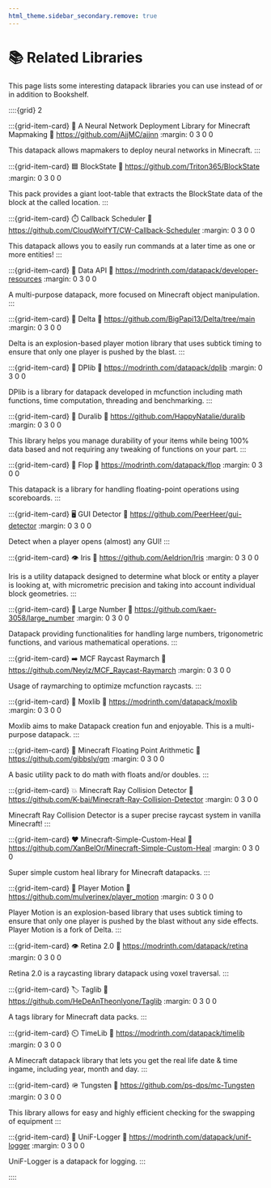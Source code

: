 ```yaml
---
html_theme.sidebar_secondary.remove: true
---
```


# 📚 Related Libraries

This page lists some interesting datapack libraries you can use instead of or in addition to Bookshelf.

::::{grid} 2

:::{grid-item-card} 🧠 A Neural Network Deployment Library for Minecraft Mapmaking
:link: https://github.com/AjjMC/ajjnn
:margin: 0 3 0 0

This datapack allows mapmakers to deploy neural networks in Minecraft.
:::

:::{grid-item-card} 🟦 BlockState
:link: https://github.com/Triton365/BlockState
:margin: 0 3 0 0

This pack provides a giant loot-table that extracts the BlockState data of the block at the called location.
:::

:::{grid-item-card} ⏱️ Callback Scheduler
:link: https://github.com/CloudWolfYT/CW-Callback-Scheduler
:margin: 0 3 0 0

This datapack allows you to easily run commands at a later time as one or more entities!
:::

:::{grid-item-card} 📙 Data API
:link: https://modrinth.com/datapack/developer-resources
:margin: 0 3 0 0

A multi-purpose datapack, more focused on Minecraft object manipulation.
:::

:::{grid-item-card} 🔻 Delta
:link: https://github.com/BigPapi13/Delta/tree/main
:margin: 0 3 0 0

Delta is an explosion-based player motion library that uses subtick timing to ensure that only one player is pushed by the blast.
:::

:::{grid-item-card} 📕 DPlib
:link: https://modrinth.com/datapack/dplib
:margin: 0 3 0 0

DPlib is a library for datapack developed in mcfunction including math functions, time computation, threading and benchmarking.
:::

:::{grid-item-card} 📕 Duralib
:link: https://github.com/HappyNatalie/duralib
:margin: 0 3 0 0

This library helps you manage durability of your items while being 100% data based and not requiring any tweaking of functions on your part.
:::

:::{grid-item-card} 🔢 Flop
:link: https://modrinth.com/datapack/flop
:margin: 0 3 0 0

This datapack is a library for handling floating-point operations using scoreboards.
:::

:::{grid-item-card} 🖥️ GUI Detector
:link: https://github.com/PeerHeer/gui-detector
:margin: 0 3 0 0

Detect when a player opens (almost) any GUI!
:::

:::{grid-item-card} 👁️ Iris
:link: https://github.com/Aeldrion/Iris
:margin: 0 3 0 0

Iris is a utility datapack designed to determine what block or entity a player is looking at, with micrometric precision and taking into account individual block geometries.
:::

:::{grid-item-card} 🔢 Large Number
:link: https://github.com/kaer-3058/large_number
:margin: 0 3 0 0

Datapack providing functionalities for handling large numbers, trigonometric functions, and various mathematical operations.
:::

:::{grid-item-card} ➡️ MCF Raycast Raymarch
:link: https://github.com/Neylz/MCF_Raycast-Raymarch
:margin: 0 3 0 0

Usage of raymarching to optimize mcfunction raycasts.
:::

:::{grid-item-card} 🔨 Moxlib
:link: https://modrinth.com/datapack/moxlib
:margin: 0 3 0 0

Moxlib aims to make Datapack creation fun and enjoyable. This is a multi-purpose datapack.
:::

:::{grid-item-card} 🔢 Minecraft Floating Point Arithmetic
:link: https://github.com/gibbsly/gm
:margin: 0 3 0 0

A basic utility pack to do math with floats and/or doubles.
:::

:::{grid-item-card} 💥 Minecraft Ray Collision Detector
:link: https://github.com/K-bai/Minecraft-Ray-Collision-Detector
:margin: 0 3 0 0

Minecraft Ray Collision Detector is a super precise raycast system in vanilla Minecraft!
:::

:::{grid-item-card} ❤️ Minecraft-Simple-Custom-Heal
:link: https://github.com/XanBelOr/Minecraft-Simple-Custom-Heal
:margin: 0 3 0 0

Super simple custom heal library for Minecraft datapacks.
:::

:::{grid-item-card} 🏃 Player Motion
:link: https://github.com/mulverinex/player_motion
:margin: 0 3 0 0

Player Motion is an explosion-based library that uses subtick timing to ensure that only one player is pushed by the blast without any side effects.
Player Motion is a fork of Delta.
:::

:::{grid-item-card} 👁️ Retina 2.0
:link: https://modrinth.com/datapack/retina
:margin: 0 3 0 0

Retina 2.0 is a raycasting library datapack using voxel traversal.
:::

:::{grid-item-card} 🏷️ Taglib
:link: https://github.com/HeDeAnTheonlyone/Taglib
:margin: 0 3 0 0

A tags library for Minecraft data packs.
:::

:::{grid-item-card} ⏲️ TimeLib
:link: https://modrinth.com/datapack/timelib
:margin: 0 3 0 0

A Minecraft datapack library that lets you get the real life date & time ingame, including year, month and day.
:::

:::{grid-item-card} 🪖 Tungsten
:link: https://github.com/ps-dps/mc-Tungsten
:margin: 0 3 0 0

This library allows for easy and highly efficient checking for the swapping of equipment
:::

:::{grid-item-card} 📝 UniF-Logger
:link: https://modrinth.com/datapack/unif-logger
:margin: 0 3 0 0

UniF-Logger is a datapack for logging.
:::

::::
